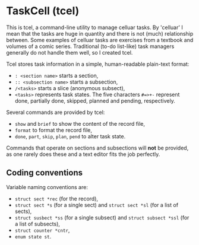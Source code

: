 # TaskCell (tcel)

This is tcel, a command-line utility to manage celluar tasks. By 'celluar' I mean that the tasks are huge in quantity and there is not (much) relationship between. Some examples of celluar tasks are exercises from a textbook and volumes of a comic series. Traditional (to-do list-like) task managers generally do not handle them well, so I created tcel.

Tcel stores task information in a simple, human-readable plain-text format:
- `: <section name>` starts a section,
- `:: <subsection name>` starts a subsection,
- `/<tasks>` starts a slice (anonymous subsect),
- `<tasks>` represents task states. The five characters `#=>+-` represent done, partially done, skipped, planned and pending, respectively.

Several commands are provided by tcel:
- `show` and `brief` to show the content of the record file,
- `format` to format the record file,
- `done`, `part`, `skip`, `plan`, `pend` to alter task state.

Commands that operate on sections and subsections will **not** be provided, as one rarely does these and a text editor fits the job perfectly.

## Coding conventions

Variable naming conventions are:
- `struct sect *rec` (for the record),
- `struct sect *s` (for a single sect) and `struct sect *sl` (for a list of sects),
- `struct susbect *ss` (for a single subsect) and `struct subsect *ssl` (for a list of subsects),
- `struct counter *cntr`,
- `enum state st`.
